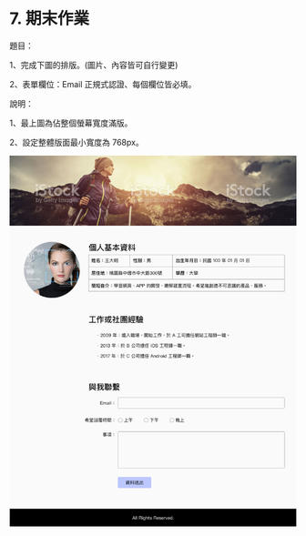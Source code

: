 # 7. 期末作業

題目：

1、完成下圖的排版。\(圖片、內容皆可自行變更\)

2、表單欄位：Email 正規式認證、每個欄位皆必填。

說明：

1、最上圖為佔整個螢幕寬度滿版。

2、設定整體版面最小寬度為 768px。



![](/assets/assignment_desktop.png)

